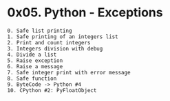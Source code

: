 # 0x05. Python - Exceptions
	0. Safe list printing
	1. Safe printing of an integers list
	2. Print and count integers
	3. Integers division with debug
	4. Divide a list
	5. Raise exception
	6. Raise a message
	7. Safe integer print with error message	
	8. Safe function	
	9. ByteCode -> Python #4
	10. CPython #2: PyFloatObject
	
